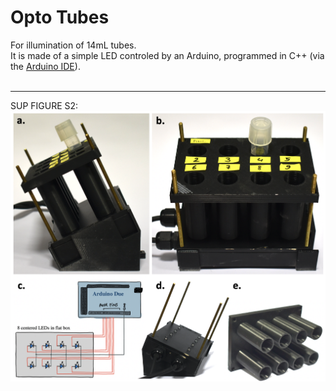 
# Opto Tubes
For illumination of 14mL tubes. </br>
It is made of a simple LED controled by an Arduino, programmed in C++ (via the [Arduino IDE](https://www.arduino.cc/en/software)). </br></br>

___
SUP FIGURE S2:
![](FIGS2_optotubes.png)


